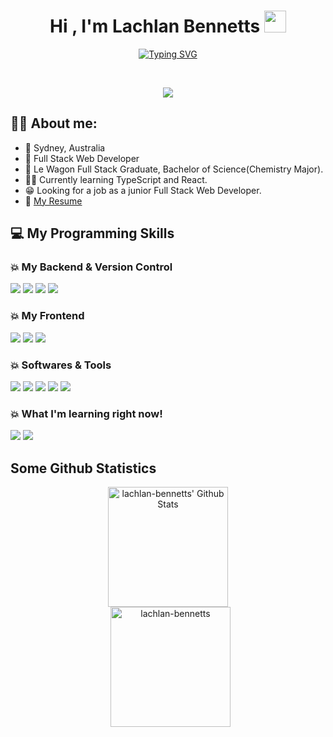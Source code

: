 <h1 align="center">Hi , I'm Lachlan Bennetts <img src="https://media.giphy.com/media/hvRJCLFzcasrR4ia7z/giphy.gif" width="35"></h1>

<p align="center">
<a href="https://git.io/typing-svg"><img src="https://readme-typing-svg.demolab.com?font=Rubik+Vinyl&weight=600&pause=1000&color=FE4A49&center=true&vCenter=true&width=435&lines=Le+Wagon+Full+Stack+Graduate;Passionate+Programmer;+Interested+in+exciting+new+projects!" alt="Typing SVG" /></a>
</p>

<br>

<p align="center"> 
	<img src="https://komarev.com/ghpvc/?username=lachlan-bennetts&color=fe4a49">
</p>


## :sassy_man:  About me:
- :round_pushpin: Sydney, Australia
- :briefcase: Full Stack Web Developer
- :school: Le Wagon Full Stack Graduate, Bachelor of Science(Chemistry Major).
- :technologist: Currently learning TypeScript and React.
- :grin: Looking for a job as a junior Full Stack Web Developer.
- :notebook: [My Resume](https://drive.google.com/file/d/14FMyt6GIK2RqhWGPwtPN2ADJKVS_jLYM/view?usp=share_link)

## 💻 My Programming Skills
### :boom: My Backend & Version Control
<p align-"center">
<img src="https://img.shields.io/badge/ruby-%23CC342D.svg?style=for-the-badge&logo=ruby&logoColor=white">
<img src="https://img.shields.io/badge/rails-%23CC0000.svg?style=for-the-badge&logo=ruby-on-rails&logoColor=white">
<img src="https://img.shields.io/badge/postgres-%23316192.svg?style=for-the-badge&logo=postgresql&logoColor=white">
<img src="https://img.shields.io/badge/python-3670A0?style=for-the-badge&logo=python&logoColor=ffdd54">
</p>

### :boom: My Frontend
<p align-"center">
<img src="https://img.shields.io/badge/html5-%23E34F26.svg?style=for-the-badge&logo=html5&logoColor=white">
<img src="https://img.shields.io/badge/css3-%231572B6.svg?style=for-the-badge&logo=css3&logoColor=white">
<img src="https://img.shields.io/badge/javascript-%23323330.svg?style=for-the-badge&logo=javascript&logoColor=%23F7DF1E">		
</p>

### :boom: Softwares & Tools
<p align-"center">
<img src="https://img.shields.io/badge/git-%23F05033.svg?style=for-the-badge&logo=git&logoColor=white">
<img src="https://img.shields.io/badge/github-%23121011.svg?style=for-the-badge&logo=github&logoColor=white">
<img src="https://img.shields.io/badge/Visual%20Studio%20Code-0078d7.svg?style=for-the-badge&logo=visual-studio-code&logoColor=white">
<img src="https://img.shields.io/badge/Linux-FCC624?style=for-the-badge&logo=linux&logoColor=black">
<img src="https://img.shields.io/badge/Ubuntu-E95420?style=for-the-badge&logo=ubuntu&logoColor=white">
</p>

### :boom: What I'm learning right now!
<p align-"center">
<img src="https://img.shields.io/badge/react-%2320232a.svg?style=for-the-badge&logo=react&logoColor=%2361DAFB">
<img src="https://img.shields.io/badge/typescript-%23007ACC.svg?style=for-the-badge&logo=typescript&logoColor=white">
</p>

## Some Github Statistics
  <p align="center">
    <a href="https://github.com/lachlan-bennetts/github-readme-stats"><img alt="lachlan-bennetts' Github Stats" src="https://github-readme-stats.vercel.app/api?username=lachlan-bennetts&show_icons=true&count_private=true&theme=algolia" height="192px"/></a>
<br/>
  &nbsp;
	  <img src="https://github-readme-stats.vercel.app/api/top-langs?username=lachlan-bennetts&langs_count=10&show_icons=true&locale=en&layout=compact&theme=algolia" alt="lachlan-bennetts" height="192px"/>
	</p>
